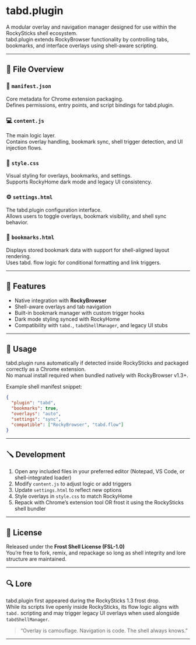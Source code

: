 # tabd.plugin

A modular overlay and navigation manager designed for use within the RockySticks shell ecosystem.  
tabd.plugin extends RockyBrowser functionality by controlling tabs, bookmarks, and interface overlays using shell-aware scripting.

---

## 🧃 File Overview

### 📄 `manifest.json`  
Core metadata for Chrome extension packaging.  
Defines permissions, entry points, and script bindings for tabd.plugin.

### 💻 `content.js`  
The main logic layer.  
Contains overlay handling, bookmark sync, shell trigger detection, and UI injection flows.

### 🎨 `style.css`  
Visual styling for overlays, bookmarks, and settings.  
Supports RockyHome dark mode and legacy UI consistency.

### ⚙️ `settings.html`  
The tabd.plugin configuration interface.  
Allows users to toggle overlays, bookmark visibility, and shell sync behavior.

### 📑 `bookmarks.html`  
Displays stored bookmark data with support for shell-aligned layout rendering.  
Uses tabd. flow logic for conditional formatting and link triggers.

---

## 🔧 Features

- Native integration with **RockyBrowser**
- Shell-aware overlays and tab navigation
- Built-in bookmark manager with custom trigger hooks
- Dark mode styling synced with RockyHome
- Compatibility with `tabd.`, `tabdShellManager`, and legacy UI stubs

---

## 🧪 Usage

tabd.plugin runs automatically if detected inside RockySticks and packaged correctly as a Chrome extension.  
No manual install required when bundled natively with RockyBrowser v1.3+.

Example shell manifest snippet:
```json
{
  "plugin": "tabd",
  "bookmarks": true,
  "overlays": "auto",
  "settings": "sync",
  "compatible": ["RockyBrowser", "tabd.flow"]
}
```

---

## 🪛 Development

1. Open any included files in your preferred editor (Notepad, VS Code, or shell-integrated loader)
2. Modify `content.js` to adjust logic or add triggers
3. Update `settings.html` to reflect new options
4. Style overlays in `style.css` to match RockyHome
5. Repack with Chrome’s extension tool OR frost it using the RockySticks shell bundler

---

## 🧊 License

Released under the **Frost Shell License (FSL-1.0)**  
You’re free to fork, remix, and repackage so long as shell integrity and lore structure are maintained.

---

## 🔍 Lore

tabd.plugin first appeared during the RockySticks 1.3 frost drop.  
While its scripts live openly inside RockySticks, its flow logic aligns with `tabd.` scripting and may trigger legacy UI overlays when used alongside `tabdShellManager`.

> “Overlay is camouflage. Navigation is code. The shell always knows.”

---
